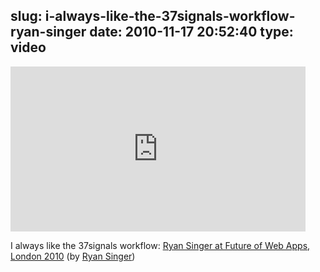 slug: i-always-like-the-37signals-workflow-ryan-singer
date: 2010-11-17 20:52:40
type: video
---

<iframe src="http://player.vimeo.com/video/15772341" width="472" height="264" frameborder="0"></iframe>

I always like the 37signals workflow: [Ryan Singer at Future of Web Apps, London 2010](http://vimeo.com/15772341) (by [Ryan Singer](http://vimeo.com/rjs))
